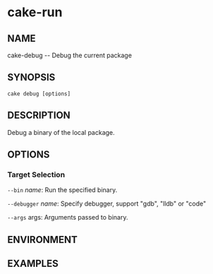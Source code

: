 # cake-run

## NAME

cake-debug -- Debug the current package

## SYNOPSIS

`cake debug [options]`

## DESCRIPTION

Debug a binary of the local package.

## OPTIONS

### Target Selection

`--bin` *name*: Run the specified binary.

`--debugger` *name*: Specify debugger, support "gdb", "lldb" or "code"

`--args` args: Arguments passed to binary.

## ENVIRONMENT

## EXAMPLES


